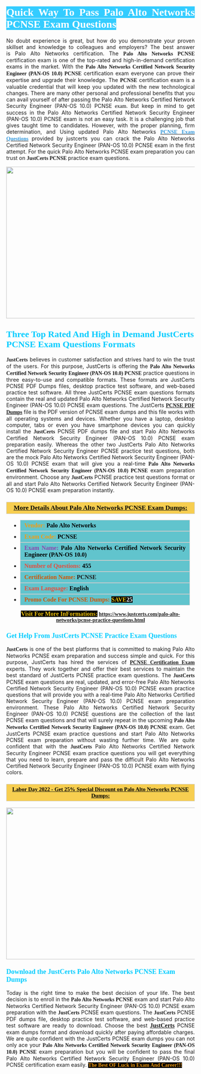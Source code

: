 <h1 style="text-align: justify;"><span style="color:#ffffff;"><span style="font-family:Georgia,serif;"><strong><span style="background-color:#33ccff;">Quick Way To Pass Palo Alto Networks PCNSE Exam Questions</span></strong></span></span></h1>

<p style="text-align: justify;">No doubt experience is great, but how do you demonstrate your proven skillset and knowledge to colleagues and employers? The best answer is Palo Alto Networks certification. The <span style="font-family:Georgia,serif;"><strong>Palo Alto Networks PCNSE</strong></span> certification exam is one of the top-rated and high-in-demand certification exams in the market. With the <span style="font-family:Georgia,serif;"><strong>Palo Alto Networks Certified Network Security Engineer (PAN-OS 10.0) PCNSE</strong></span> certification exam everyone can prove their expertise and upgrade their knowledge. The <span style="font-family:Georgia,serif;"><strong> PCNSE</strong></span> certification exam is a valuable credential that will keep you updated with the new technological changes. There are many other personal and professional benefits that you can avail yourself of after passing the Palo Alto Networks Certified Network Security Engineer (PAN-OS 10.0) <span style="text-align:justify;">PCNSE </span><span style="color:#000000;"><span style="font-size:14px;"><span style="font-family:Georgia,serif;">exam</span></span></span>. But keep in mind to get success in the Palo Alto Networks Certified Network Security Engineer (PAN-OS 10.0) PCNSE exam is not an easy task. It is a challenging job that gives taught time to candidates. However, with the proper planning, firm determination, and Using updated Palo Alto Networks <span style="font-family:Georgia,serif;"><span style="font-size:14px;"><a href="https://www.justcerts.com/palo-alto-networks/pcnse-practice-questions.html"><span style="color:#3498db;"><strong>PCNSE Exam Questions</strong></span></a></span></span> provided by justcerts you can crack the Palo Alto Networks Certified Network Security Engineer (PAN-OS 10.0) PCNSE exam in the first attempt. For the quick Palo Alto Networks PCNSE exam preparation you can trust on <span style="font-family:Georgia,serif;"><strong>JustCerts PCNSE </strong></span>practice exam questions.</p>

<p style="text-align: center;"><a href="https://www.justcerts.com/palo-alto-networks/pcnse-practice-questions.html"><img alt="" src="https://i.imgur.com/3zmepCe.jpg" style="width: 720px; height: 405px;" /></a></p>

<h2 style="margin-right:0in; margin-left:0in"><span style="color:#00ccff;"><span style="font-family:Georgia,serif;"><strong><span style="font-size:18pt">Three Top Rated And High in Demand JustCerts PCNSE Exam Questions Formats</span></strong></span></span></h2>

<p style="text-align: justify;"><span style="font-size:14px;"><span style="font-family:Georgia,serif;"><strong>JustCerts</strong></span></span> believes in customer satisfaction and strives hard to win the trust of the users. For this purpose, JustCerts is offering the <span style="font-family:Georgia,serif;"><strong>Palo Alto Networks Certified Network Security Engineer (PAN-OS 10.0) PCNSE</strong></span> practice questions in three easy-to-use and compatible formats. These formats are JustCerts PCNSE PDF Dumps files, desktop practice test software, and web-based practice test software. All three JustCerts PCNSE exam questions formats contain the real and updated Palo Alto Networks Certified Network Security Engineer (PAN-OS 10.0) PCNSE exam questions. The JustCerts <a href="https://www.justcerts.com/palo-alto-networks/pcnse-practice-questions.html"><span style="font-size:14px;"><span style="font-family:Georgia,serif;"><strong>PCNSE PDF Dumps</strong></span></span></a> file is the PDF version of PCNSE exam dumps and this file works with all operating systems and devices. Whether you have a laptop, desktop computer, tabs or even you have smartphone devices you can quickly install the <span style="font-size:14px;"><span style="font-family:Georgia,serif;"><strong>JustCerts</strong></span></span> PCNSE PDF dumps file and start Palo Alto Networks Certified Network Security Engineer (PAN-OS 10.0) PCNSE exam preparation easily. Whereas the other two JustCerts Palo Alto Networks Certified Network Security Engineer PCNSE practice test questions, both are the mock Palo Alto Networks Certified Network Security Engineer (PAN-OS 10.0) PCNSE exam that will give you a real-time <span style="font-family:Georgia,serif;"><strong>Palo Alto Networks Certified Network Security Engineer (PAN-OS 10.0) PCNSE</strong></span> exam preparation environment. Choose any <span style="font-family:Georgia,serif;"><span style="font-size:14px;"><strong>JustCerts</strong></span></span> PCNSE practice test questions format or all and start Palo Alto Networks Certified Network Security Engineer (PAN-OS 10.0) PCNSE exam preparation instantly.</p>

<h3 style="background: #f7ce50; border: 1px solid rgb(204, 204, 204); padding: 5px 10px; text-align: center;"><span style="font-family:Georgia,serif;"><u><u><span style="color:#000000;"><span style="font-size:11pt"><span style="line-height:normal"><b><span style="font-size:13.0pt"><span cambria="">More Details About Palo Alto Networks PCNSE Exam Dumps:</span></span></b></span></span></span></u></u></span></h3>

<ul>
	<li style="margin:0cm 10pt">
	<div style="background:#61c4cd; border: 1px solid rgb(204, 204, 204); padding: 5px 10px; text-align: justify;"><span style="font-family:Georgia,serif;"><span style="font-size:11pt"><span style="line-height:normal"><b><span style="font-size:12.0pt"><span new="" roman="" times=""><span style="color:#f39c12;">Vendor:</span> <span style="color:#000000;">Palo Alto Networks</span></span></span></b></span></span></span></div>
	</li>
	<li style="margin:0cm 10pt">
	<div style="background: #61c4cd; border: 1px solid rgb(204, 204, 204); padding: 5px 10px; text-align: justify;"><span style="font-family:Georgia,serif;"><span style="font-size:11pt"><span style="line-height:normal"><b><span style="font-size:12.0pt"><span new="" roman="" times=""><span style="color:#f39c12;">Exam Code:</span> <span style="color:#000000;">PCNSE</span></span></span></b></span></span></span></div>
	</li>
	<li style="margin:0cm 10pt">
	<div style="background: #61c4cd; border: 1px solid rgb(204, 204, 204); padding: 5px 10px; text-align: justify;"><span style="font-family:Georgia,serif;"><span style="font-size:11pt"><span style="line-height:normal"><b><span style="font-size:12.0pt"><span new="" roman="" times=""><span style="color:#8e44ad;">Exam Name:</span> <span style="color:#000000;">Palo Alto Networks Certified Network Security Engineer (PAN-OS 10.0)</span></span></span></b></span></span></span></div>
	</li>
	<li style="margin:0cm 10pt">
	<div style="background: #61c4cd; border: 1px solid rgb(204, 204, 204); padding: 5px 10px;"><span style="font-family:Georgia,serif;"><span style="font-size:11pt"><span style="line-height:normal"><b><span style="font-size:12.0pt"><span new="" roman="" times=""><span style="color:#e74c3c;">Number of Questions:</span><span style="color:#000000;"><span style="color:#f1c40f;"> </span>455</span></span></span></b></span></span></span></div>
	</li>
	<li style="margin:0cm 10pt">
	<div style="background: #61c4cd; border: 1px solid rgb(204, 204, 204); padding: 5px 10px; text-align: justify;"><span style="font-family:Georgia,serif;"><span style="font-size:11pt"><span style="line-height:normal"><b><span style="font-size:12.0pt"><span new="" roman="" times=""><span style="color:#d35400;">Certification Name:</span> PCNSE</span></span></b></span></span></span></div>
	</li>
	<li style="margin:0cm 10pt">
	<div style="background: #61c4cd; border: 1px solid rgb(204, 204, 204); padding: 5px 10px; text-align: justify;"><span style="font-family:Georgia,serif;"><span style="font-size:11pt"><span style="line-height:normal"><b><span style="font-size:12.0pt"><span new="" roman="" times=""><span style="color:#e74c3c;">Exam Language:</span> <span style="color:#000000;">English</span></span></span></b></span></span></span></div>
	</li>
	<li style="margin:0cm 10pt">
	<div style="background: #61c4cd; border: 1px solid rgb(204, 204, 204); padding: 5px 10px;"><span style="font-family:Georgia,serif;"><span style="font-size:11pt"><span style="line-height:normal"><b><span style="font-size:12.0pt"><span new="" roman="" times=""><span style="color:#d35400;">Promo Code For PCNSE Dumps:</span><span style="color:#f1c40f;"> <span style="background-color:#000000;">SAVE</span></span><span style="color:#ffffff;"><span style="background-color:#000000;">25</span></span></span></span></b></span></span></span></div>
	</li>
</ul>

<p style="text-align: center;"><span style="font-family:Georgia,serif;"><strong><span style="font-size:16px;"><span style="color:#f1c40f;"><span style="background-color:#000000;">Visit For More InFormations:</span></span></span> <a href="https://www.justcerts.com/palo-alto-networks/pcnse-practice-questions.html">https://www.justcerts.com/palo-alto-networks/pcnse-practice-questions.html</a></strong></span></p>

<h3 style="margin-right:0in; margin-left:0in"><span style="color:#00ccff;"><span style="font-family:Georgia,serif;"><strong><span style="font-size:13.5pt">Get Help From JustCerts PCNSE Practice Exam Questions</span></strong></span></span></h3>

<p style="text-align: justify;"><span style="font-size:14px;"><span style="font-family:Georgia,serif;"><strong>JustCerts</strong></span></span> is one of the best platforms that is committed to making Palo Alto Networks PCNSE exam preparation and success simple and quick. For this purpose, JustCerts has hired the services of <a href="https://www.justcerts.com/palo-alto-networks/pcnse-certification-exams.html"><span style="font-family:Georgia,serif;"><strong>PCNSE Certification Exam</strong></span></a> experts. They work together and offer their best services to maintain the best standard of JustCerts PCNSE practice exam questions. The <span style="font-size:14px;"><span style="font-family:Georgia,serif;"><strong>JustCerts</strong></span></span> PCNSE exam questions are real, updated, and error-free Palo Alto Networks Certified Network Security Engineer (PAN-OS 10.0) PCNSE exam practice questions that will provide you with a real-time Palo Alto Networks Certified Network Security Engineer (PAN-OS 10.0) PCNSE exam preparation environment. These Palo Alto Networks Certified Network Security Engineer (PAN-OS 10.0) PCNSE questions are the collection of the last PCNSE exam questions and that will surely repeat in the upcoming <span style="font-family:Georgia,serif;"><strong>Palo Alto Networks Certified Network Security Engineer (PAN-OS 10.0) PCNSE</strong></span> exam. Get JustCerts PCNSE exam practice questions and start Palo Alto Networks PCNSE exam preparation without wasting further time. We are quite confident that with the <span style="font-size:14px;"><span style="font-family:Georgia,serif;"><strong>JustCerts</strong></span></span> Palo Alto Networks Certified Network Security Engineer PCNSE exam practice questions you will get everything that you need to learn, prepare and pass the difficult Palo Alto Networks Certified Network Security Engineer (PAN-OS 10.0) PCNSE exam with flying colors.</p>

<h3 style="background: rgb(247, 206, 80); border: 1px solid rgb(204, 204, 204); padding: 5px 10px; text-align: center;"><span style="font-family:Georgia,serif;"><u><span style="color:#000000;"><span style="font-size:11pt;"><span style="line-height:normal;"><b><span cambria="">Labor Day 2022 - Get 25% Special Discount on Palo Alto Networks PCNSE Dumps:</span></b></span></span></span></u></span></h3>

<p style="text-align: center;"><a href="https://www.justcerts.com/palo-alto-networks/pcnse-practice-questions.html"><img alt="" src="https://i.imgur.com/fQyYzMS.jpg" style="width: 720px; height: 405px;" /></a></p>

<h3 style="margin-right:0in; margin-left:0in"><span style="color:#00ccff;"><span style="font-family:Georgia,serif;"><strong><span style="font-size:13.5pt">Download the JustCerts Palo Alto Networks PCNSE Exam Dumps</span></strong></span></span></h3>

<p style="text-align: justify;">Today is the right time to make the best decision of your life. The best decision is to enroll in the <span style="font-family:Georgia,serif;"><strong>Palo Alto Networks PCNSE</strong></span> exam and start Palo Alto Networks Certified Network Security Engineer (PAN-OS 10.0) PCNSE exam preparation with the <span style="font-family:Georgia,serif;"><strong>JustCerts</strong></span> PCNSE exam questions. The <span style="font-family:Georgia,serif;"><strong>JustCerts</strong></span> PCNSE PDF dumps file, desktop practice test software, and web-based practice test software are ready to download. Choose the best <a href="https://www.justcerts.com/"><span style="font-size:16px;"><span style="font-family:Georgia,serif;"><strong>JustCerts</strong></span></span></a> PCNSE exam dumps format and download quickly after paying affordable charges. We are quite confident with the JustCerts PCNSE exam dumps you can not only ace your <span style="font-family:Georgia,serif;"><strong>Palo Alto Networks Certified Network Security Engineer (PAN-OS 10.0) PCNSE</strong></span> exam preparation but you will be confident to pass the final Palo Alto Networks Certified Network Security Engineer (PAN-OS 10.0) PCNSE certification exam easily. <span style="color:#f39c12;"><span style="font-size:14px;"><strong><span style="font-family:Georgia,serif;"><span style="background-color:#000000;">The Best OF Luck in Exam And Career!!!</span></span></strong></span></span></p>
